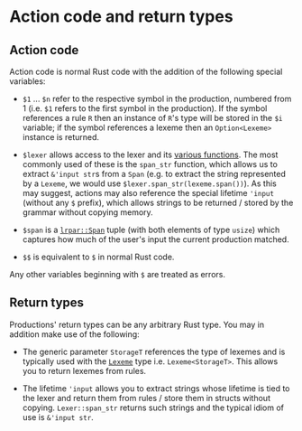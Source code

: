# Action code and return types

## Action code

Action code is normal Rust code with the addition of the following special variables:

 * `$1` ... `$n` refer to the respective symbol in the production, numbered
   from 1 (i.e. `$1` refers to the first symbol in the production). If the
   symbol references a rule `R` then an instance of `R`'s type will be stored
   in the `$i` variable; if the symbol references a lexeme then an
   `Option<Lexeme>` instance is returned.

 * `$lexer` allows access to the lexer and its [various
   functions](https://softdevteam.github.io/grmtools/master/api/lrpar/trait.Lexer.html).
   The most commonly used of these is the `span_str` function, which allows us
   to extract `&'input str`s from a `Span` (e.g. to extract the string
   represented by a `Lexeme`, we would use `$lexer.span_str(lexeme.span())`).
   As this may suggest, actions may also reference the special lifetime
   `'input` (without any `$` prefix), which allows strings to be returned /
   stored by the grammar without copying memory.

 * `$span` is a
   [`lrpar::Span`](https://softdevteam.github.io/grmtools/master/api/lrpar/struct.Span.html)
   tuple (with both elements of type `usize`) which captures how much of the
   user's input the current production matched.

 * `$$` is equivalent to `$` in normal Rust code.

Any other variables beginning with `$` are treated as errors.


## Return types

Productions' return types can be any arbitrary Rust type. You may in addition
make use of the following:

 * The generic parameter `StorageT` references the type of lexemes and is
   typically used with the
   [`Lexeme`](https://softdevteam.github.io/grmtools/master/api/lrpar/struct.Lexeme.html)
   type i.e. `Lexeme<StorageT>`. This allows you to return lexemes from rules.

 * The lifetime `'input` allows you to extract strings whose lifetime is tied
   to the lexer and return them from rules / store them in structs without
   copying. `Lexer::span_str` returns such strings and the typical idiom of use
   is `&'input str`.
